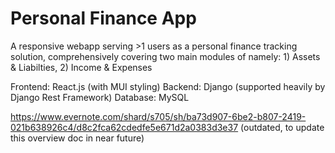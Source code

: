 # Personal Finance App

A responsive webapp serving >1 users as a personal finance tracking solution, comprehensively covering two main modules of namely: 1) Assets & Liabilties, 2) Income & Expenses

Frontend: React.js (with MUI styling)
Backend: Django (supported heavily by Django Rest Framework)
Database: MySQL

https://www.evernote.com/shard/s705/sh/ba73d907-6be2-b807-2419-021b638926c4/d8c2fca62cdedfe5e671d2a0383d3e37 (outdated, to update this overview doc in near future)
